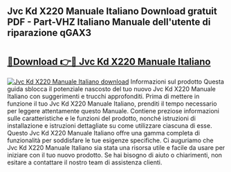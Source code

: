 ## Jvc Kd X220 Manuale Italiano Download gratuit PDF - Part-VHZ Italiano Manuale dell'utente di riparazione qGAX3

# <h2><a href="http://dfafwsr.blite.top/?on=Jvc+Kd+X220+Manuale+Italiano">🔗Download 👉🔴 Jvc Kd X220 Manuale Italiano</a></h2>

[![Jvc Kd X220 Manuale Italiano download](https://i.imgur.com/lujVjoI.png)](http://dfafwsr.blite.top/?on=Jvc+Kd+X220+Manuale+Italiano)
Informazioni sul prodotto Questa guida sblocca il potenziale nascosto del tuo nuovo Jvc Kd X220 Manuale Italiano con suggerimenti e trucchi approfonditi. Prima di mettere in funzione il tuo Jvc Kd X220 Manuale Italiano, prenditi il tempo necessario per leggere attentamente questo Manuale. Contiene preziose informazioni sulle caratteristiche e le funzioni del prodotto, nonché istruzioni di installazione e istruzioni dettagliate su come utilizzare ciascuna di esse. Questo Jvc Kd X220 Manuale Italiano offre una gamma completa di funzionalità per soddisfare le tue esigenze specifiche. Ci auguriamo che Jvc Kd X220 Manuale Italiano sia stata una risorsa utile e facile da usare per iniziare con il tuo nuovo prodotto. Se hai bisogno di aiuto o chiarimenti, non esitare a contattare il nostro team di assistenza clienti.
